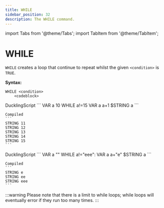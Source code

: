 ```yaml
---
title: WHILE
sidebar_position: 32
description: The WHILE command.
---
```


import Tabs from '@theme/Tabs';
import TabItem from '@theme/TabItem';

# WHILE
`WHILE` creates a loop that continue to repeat whilst the given `<condition>` is `TRUE`.

**Syntax:**
```
WHILE <condition>
    <codeblock>
```

<Tabs>
 <TabItem value="number_condition_example" label="Numeric Conditional" default>
    DucklingScript
    ```
    VAR a 10
    WHILE a!=15
        VAR a a+1
        $STRING a
    ```

    Compiled
    ```
    STRING 11
    STRING 12
    STRING 13
    STRING 14
    STRING 15
    ```
 </TabItem>

 <TabItem value="string_condition_example" label="String Conditional">
    DucklingScript
    ```
    VAR a ""
    WHILE a!="eee":
        VAR a a+"e"
        $STRING a
    ```

    Compiled
    ```
    STRING e
    STRING ee
    STRING eee
    ```
 </TabItem>
</Tabs>

:::warning
Please note that there is a limit to while loops; while loops will eventually error if they run too many times.
:::